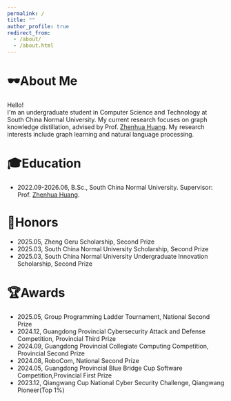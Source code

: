 ```yaml
---
permalink: /
title: ""
author_profile: true
redirect_from:
  - /about/
  - /about.html
---
```


# 🕶About Me

Hello!  
I'm an undergraduate student in Computer Science and Technology at South China Normal University. My current research focuses on graph knowledge distillation, advised by Prof. [Zhenhua Huang](https://www.scholat.com/jukiehuang). My research interests include graph learning and natural language processing.

# 🎓Education

- 2022.09-2026.06, B.Sc., South China Normal University. Supervisor: Prof. [Zhenhua Huang](https://www.scholat.com/jukiehuang).

# 👑Honors

- 2025.05, Zheng Geru Scholarship, Second Prize
- 2025.03, South China Normal University Scholarship, Second Prize
- 2025.03, South China Normal University Undergraduate Innovation Scholarship, Second Prize

# 🏆Awards

- 2025.05, Group Programming Ladder Tournament, National Second Prize
- 2024.12, Guangdong Provincial Cybersecurity Attack and Defense Competition, Provincial Third Prize
- 2024.09, Guangdong Provincial Collegiate Computing Competition, Provincial Second Prize
- 2024.08, RoboCom, National Second Prize
- 2024.05, Guangdong Provincial Blue Bridge Cup Software Competition,Provincial First Prize
- 2023.12, Qiangwang Cup National Cyber Security Challenge, Qiangwang Pioneer(Top 1%)
